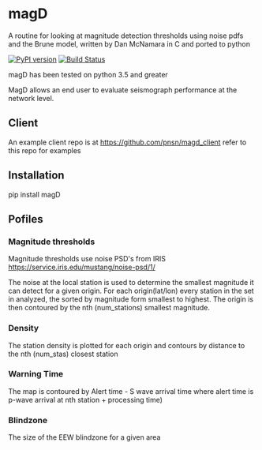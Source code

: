 # magD
A routine for looking at magnitude detection thresholds using noise pdfs and
the Brune model, written by Dan McNamara in C and ported to python

[![PyPI version](https://badge.fury.io/py/MagD.svg)](https://badge.fury.io/py/MagD)
[![Build Status](https://travis-ci.org/travis-ci/travis-web.svg?branch=master)](https://travis-ci.org/travis-ci/travis-web)

magD has been tested on python 3.5 and greater

MagD allows an end user to evaluate seismograph performance at the network level.

## Client

An example client repo is at https://github.com/pnsn/magd_client refer to this repo for examples


## Installation
pip install magD


## Pofiles
### Magnitude thresholds
Magnitude thresholds use noise PSD's from IRIS https://service.iris.edu/mustang/noise-psd/1/

The noise at the local station is used to determine the smallest magnitude it can detect for a given origin. For each origin(lat/lon) every station in the set in analyzed, the sorted by magnitude form smallest to highest. The origin is then contoured by the nth (num_stations) smallest magnitude.

### Density
The station density is plotted for each origin and contours by distance to the nth (num_stas) closest station

### Warning Time
The map is contoured by Alert time - S wave arrival time where alert time is p-wave arrival at nth station + processing time)

### Blindzone 
The size of the EEW blindzone for a given area


